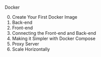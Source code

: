 Docker

0. Create Your First Docker Image
1. Back-end
2. Front-end
3. Connecting the Front-end and Back-end
4. Making it Simpler with Docker Compose
5. Proxy Server
6. Scale Horizontally
